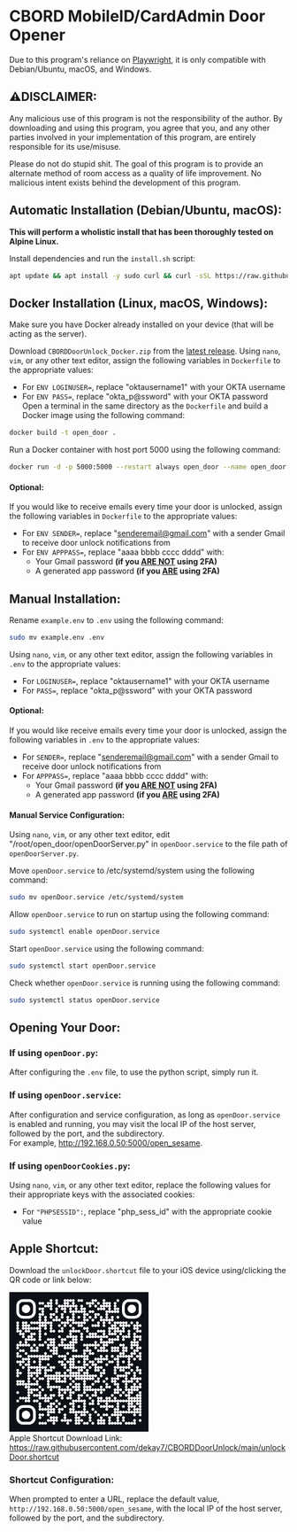 # CBORD MobileID/CardAdmin Door Opener
Due to this program's reliance on [Playwright](https://playwright.dev/python/), it is only compatible with Debian/Ubuntu, macOS, and Windows.

## ⚠️DISCLAIMER:
Any malicious use of this program is not the responsibility of the author. By downloading and using this program, you agree that you, and any other parties involved in your implementation of this program, are entirely responsible for its use/misuse. <br>

Please do not do stupid shit. The goal of this program is to provide an alternate method of room access as a quality of life improvement. No malicious intent exists behind the development of this program. 

## Automatic Installation (Debian/Ubuntu, macOS):
**This will perform a wholistic install that has been thoroughly tested on Alpine Linux.** <br>

Install dependencies and run the `install.sh` script:
```bash
apt update && apt install -y sudo curl && curl -sSL https://raw.githubusercontent.com/dekay7/CBORDDoorUnlock/main/install.sh | bash
```

## Docker Installation (Linux, macOS, Windows):
Make sure you have Docker already installed on your device (that will be acting as the server). <br>

Download `CBORDDoorUnlock_Docker.zip` from the [latest release](https://github.com/dekay7/CBORDDoorUnlock/releases/latest). Using `nano`, `vim`, or any other text editor, assign the following variables in `Dockerfile` to the appropriate values:
- For `ENV LOGINUSER=`, replace "oktausername1" with your OKTA username
- For `ENV PASS=`, replace "okta_p@ssword" with your OKTA password
Open a terminal in the same directory as the `Dockerfile` and build a Docker image using the following command:
```bash
docker build -t open_door .
```
Run a Docker container with host port 5000 using the following command:
```bash
docker run -d -p 5000:5000 --restart always open_door --name open_door
```

#### Optional:
If you would like to receive emails every time your door is unlocked, assign the following variables in `Dockerfile` to the appropriate values: 
- For `ENV SENDER=`, replace "senderemail@gmail.com" with a sender Gmail to receive door unlock notifications from
- For `ENV APPPASS=`, replace "aaaa bbbb cccc dddd" with:
    - Your Gmail password **(if you <u>ARE NOT</u> using 2FA)**
    - A generated app password **(if you <u>ARE</u> using 2FA)**

## Manual Installation:
Rename `example.env` to `.env` using the following command:
```bash
sudo mv example.env .env
```
Using `nano`, `vim`, or any other text editor, assign the following variables in `.env` to the appropriate values:
- For `LOGINUSER=`, replace "oktausername1" with your OKTA username
- For `PASS=`, replace "okta_p@ssword" with your OKTA password

#### Optional:
If you would like receive emails every time your door is unlocked, assign the following variables in `.env` to the appropriate values:
- For `SENDER=`, replace "senderemail@gmail.com" with a sender Gmail to receive door unlock notifications from
- For `APPPASS=`, replace "aaaa bbbb cccc dddd" with:
    - Your Gmail password **(if you <u>ARE NOT</u> using 2FA)**
    - A generated app password **(if you <u>ARE</u> using 2FA)**

#### Manual Service Configuration:
Using `nano`, `vim`, or any other text editor, edit "/root/open_door/openDoorServer.py" in `openDoor.service` to the file path of `openDoorServer.py`. 

Move `openDoor.service` to /etc/systemd/system using the following command:
```bash
sudo mv openDoor.service /etc/systemd/system
```
Allow `openDoor.service` to run on startup using the following command:
```bash
sudo systemctl enable openDoor.service
```
Start `openDoor.service` using the following command:
```bash
sudo systemctl start openDoor.service
```
Check whether `openDoor.service` is running using the following command:
```bash
sudo systemctl status openDoor.service
``` 

## Opening Your Door:
### If using `openDoor.py`:
After configuring the `.env` file, to use the python script, simply run it.

### If using `openDoor.service`:
After configuration and service configuration, as long as `openDoor.service` is enabled and running, you may visit the local IP of the host server, followed by the port, and the subdirectory. <br>
For example, http://192.168.0.50:5000/open_sesame. 

### If using `openDoorCookies.py`:
Using `nano`, `vim`, or any other text editor, replace the following values for their appropriate keys with the associated cookies: 
- For `"PHPSESSID":`, replace "php_sess_id" with the appropriate cookie value

## Apple Shortcut:
Download the `unlockDoor.shortcut` file to your iOS device using/clicking the QR code or link below: <br>

<a href="https://raw.githubusercontent.com/dekay7/CBORDDoorUnlock/main/unlockDoor.shortcut"><img src="unlockDoorShortcut.png" alt="unlockDoor.shortcut download link QR code" width="50%" height="auto"></a><br>
Apple Shortcut Download Link: https://raw.githubusercontent.com/dekay7/CBORDDoorUnlock/main/unlockDoor.shortcut <br>

### Shortcut Configuration:
When prompted to enter a URL, replace the default value, `http://192.168.0.50:5000/open_sesame`, with the local IP of the host server, followed by the port, and the subdirectory.
